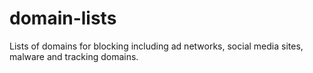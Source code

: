 # domain-lists
Lists of domains for blocking including ad networks, social media sites, malware and tracking domains.
